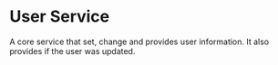 # User Service

A core service that set, change and provides user information. It also provides if the user was updated.